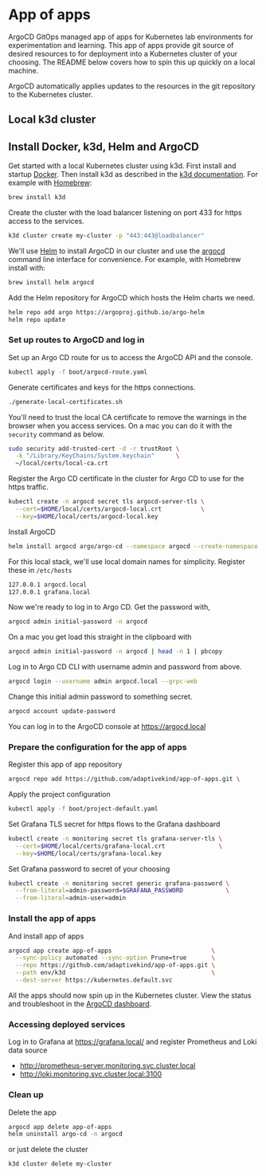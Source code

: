 # App of apps

ArgoCD GitOps managed app of apps for Kubernetes lab environments for
experimentation and learning. This app of apps provide git source of desired
resources to for deployment into a Kubernetes cluster of your choosing. The
README below covers how to spin this up quickly on a local machine.

ArgoCD automatically applies updates to the resources in the git repository to
the Kubernetes cluster.

## Local k3d cluster

## Install Docker, k3d, Helm and ArgoCD

Get started with a local Kubernetes cluster using k3d. First install and startup
[Docker](https://docs.docker.com/engine/install/). Then install k3d as described
in the [k3d documentation](https://k3d.io/). For example with
[Homebrew](https://brew.sh/):

```sh
brew install k3d
```

Create the cluster with the load balancer listening on port 433 for https
access to the services.

```sh
k3d cluster create my-cluster -p "443:443@loadbalancer"
```

We'll use [Helm](https://helm.sh/) to install ArgoCD in our cluster and use the
[argocd](https://argo-cd.readthedocs.io/en/stable/getting_started/#2-download-argo-cd-cli)
command line interface for convenience. For example, with Homebrew install with:

```sh
brew install helm argocd
```

Add the Helm repository for ArgoCD which hosts the Helm charts we need.

```sh
helm repo add argo https://argoproj.github.io/argo-helm
helm repo update
```

### Set up routes to ArgoCD and log in

Set up an Argo CD route for us to access the ArgoCD API and the console.

```sh
kubectl apply -f boot/argocd-route.yaml
```

Generate certificates and keys for the https connections.

```sh
./generate-local-certificates.sh
```

You'll need to trust the local CA certificate to remove the warnings in the
browser when you access services. On a mac you can do it with the `security`
command as below.

```sh
sudo security add-trusted-cert -d -r trustRoot \
  -k "/Library/KeyChains/System.keychain"      \
  ~/local/certs/local-ca.crt
```

Register the Argo CD certificate in the cluster for Argo CD to use for the https
traffic.

```sh
kubectl create -n argocd secret tls argocd-server-tls \
  --cert=$HOME/local/certs/argocd-local.crt           \
  --key=$HOME/local/certs/argocd-local.key
```

Install ArgoCD

```sh
helm install argocd argo/argo-cd --namespace argocd --create-namespace
```

For this local stack, we'll use local domain names for simplicity. Register these in `/etc/hosts`

```sh
127.0.0.1 argocd.local
127.0.0.1 grafana.local
```

Now we're ready to log in to Argo CD. Get the password with,

```sh
argocd admin initial-password -n argocd
```

On a mac you get load this straight in the clipboard with

```sh
argocd admin initial-password -n argocd | head -n 1 | pbcopy
```

Log in to Argo CD CLI with username admin and password from above.

```sh
argocd login --username admin argocd.local --grpc-web
```

Change this initial admin password to something secret.

```sh
argocd account update-password
```

You can log in to the ArgoCD console at <https://argocd.local>

### Prepare the configuration for the app of apps

Register this app of app repository

```sh
argocd repo add https://github.com/adaptivekind/app-of-apps.git \
```

Apply the project configuration

```sh
kubectl apply -f boot/project-default.yaml
```

Set Grafana TLS secret for https flows to the Grafana dashboard

```sh
kubectl create -n monitoring secret tls grafana-server-tls \
  --cert=$HOME/local/certs/grafana-local.crt               \
  --key=$HOME/local/certs/grafana-local.key
```

Set Grafana password to secret of your choosing

```sh
kubectl create -n monitoring secret generic grafana-password \
  --from-literal=admin-password=$GRAFANA_PASSWORD            \
  --from-literal=admin-user=admin
```

### Install the app of apps

And install app of apps

```sh
argocd app create app-of-apps                            \
  --sync-policy automated --sync-option Prune=true       \
  --repo https://github.com/adaptivekind/app-of-apps.git \
  --path env/k3d                                         \
  --dest-server https://kubernetes.default.svc
```

All the apps should now spin up in the Kubernetes cluster. View the status and
troubleshoot in the [ArgoCD dashboard](https://argocd.local).

### Accessing deployed services

Log in to Grafana at <https://grafana.local/> and register Prometheus and Loki data source

- <http://prometheus-server.monitoring.svc.cluster.local>
- <http://loki.monitoring.svc.cluster.local:3100>

### Clean up

Delete the app

```sh
argocd app delete app-of-apps
helm uninstall argo-cd -n argocd
```

or just delete the cluster

```sh
k3d cluster delete my-cluster
```
